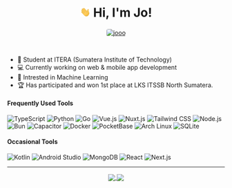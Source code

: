 <h1 align="center"><img src='hi.gif' alt='Hi' width="24"/> Hi, I'm Jo!</h1>

<p align="center">
  <a align="center" href="https://jooo.site" target="_blank">
  <img align="center" style="border-radius:4px" src="https://img.shields.io/badge/jooo.site-white.svg?style=flat-square&logoColor=black" alt="jooo">
  </a>
</p>

<br/>

-   📔 Student at ITERA (Sumatera Institute of Technology)
-   💻 Currently working on web & mobile app development
-   🤖 Intrested in Machine Learning
-   🏆 Has participated and won 1st place at LKS ITSSB North Sumatera.

<h4>Frequently Used Tools</h4>
<p>
<img src="https://img.shields.io/badge/Typescript-%233397d6.svg?style=flat-square&logo=typescript&logoColor=white" alt="TypeScript">
<img src="https://img.shields.io/badge/python-%23379fef?style=flat-square&logo=python&logoColor=ffdd54" alt="Python">
<img src="https://img.shields.io/badge/go-%2300ADD8.svg?style=flat-square&logo=go&logoColor=white" alt="Go">
<img src="https://img.shields.io/badge/Vue.js-%234FC08D?style=flat-square&logo=vue.js&logoColor=white" alt="Vue.js">
<img src="https://img.shields.io/badge/Nuxt.js-%2300C58E?style=flat-square&logo=nuxt.js&logoColor=white" alt="Nuxt.js">
<img src="https://img.shields.io/badge/Tailwindcss-%2338B2AC.svg?style=flat-square&logo=tailwind-css&logoColor=white" alt="Tailwind CSS">
<img src="https://img.shields.io/badge/Node.js-%2334A853?style=flat-square&logo=nodedotjs&logoColor=white" alt="Node.js">
<!-- <img src="https://img.shields.io/badge/NPM-%23CB3837?style=flat-square&logo=npm&logoColor=white" alt="NPM"> -->
<img src="https://img.shields.io/badge/Bun-%23000000?style=flat-square&logo=bun&logoColor=white" alt="Bun">
<img src="https://img.shields.io/badge/Capacitor-%230074c1?style=flat-square&logo=capacitor&logoColor=white" alt="Capacitor">
<img src="https://img.shields.io/badge/Docker-%232496ED?style=flat-square&logo=docker&logoColor=white" alt="Docker">
<!-- <img src="https://img.shields.io/badge/Visual%20Studio%20Code-%230078d7.svg?style=flat-square&logo=visual-studio-code&logoColor=white" alt="VSCode"> -->
<img src="https://img.shields.io/badge/PocketBase-%23EAEAEA.svg?style=flat-square&logo=pocketbase&logoColor=black" alt="PocketBase">
<img src="https://img.shields.io/badge/Arch%20Linux-%231793D1?style=flat-square&logo=arch-linux&logoColor=white" alt="Arch Linux">
<img src="https://img.shields.io/badge/SQLite-%23003B57?style=flat-square&logo=sqlite&logoColor=white" alt="SQLite">
</p>

<h4>Occasional Tools</h4>
<p>
<img src="https://img.shields.io/badge/kotlin-%23F6891F.svg?style=flat-square&logo=kotlin&logoColor=white" alt="Kotlin">
<img src="https://img.shields.io/badge/android%20studio-%2334A853?style=flat-square&logo=android%20studio&logoColor=white" alt="Android Studio">
<img src="https://img.shields.io/badge/MongoDB-%2347A248.svg?style=flat-square&logo=mongodb&logoColor=white" alt="MongoDB">
<img src="https://img.shields.io/badge/react-%2361DAFB.svg?style=flat-square&logo=react&logoColor=white" alt="React">
<img src="https://img.shields.io/badge/Next-black?style=flat-square&logo=next.js&logoColor=white" alt="Next.js">
</p>

<hr/>

<p align="center">
    <a href="https://github.com/jo0707/">
      <img width=350 align="center" src="https://github-readme-stats.vercel.app/api?username=jo0707&show_icons=true&theme=tokyonight&rank_icon=github&custom_title=Jo's+Github+Stats" />
    </a>
    <a href="https://github.com/jo0707/">
      <img width=268 align="center" src="https://github-readme-stats.vercel.app/api/top-langs?username=jo0707&show_icons=true&theme=tokyonight&locale=en&layout=compact" />
    </a>
</p>
